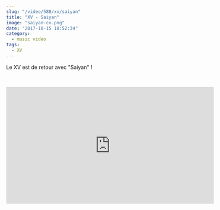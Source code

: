 ```yaml
--- 
slug: "/video/588/xv/saiyan"
title: "XV - Saiyan"
image: "saiyan-cv.png"
date: "2017-10-15 18:52:34"
category:
  - music video
tags:
  - XV
---
```

<p>Le XV est de retour avec "Saiyan" !</p><br/><p><iframe width="560" height="315" src="https://www.youtube.com/embed/xdNLr83HBHc" frameborder="0" allowfullscreen></iframe></p>